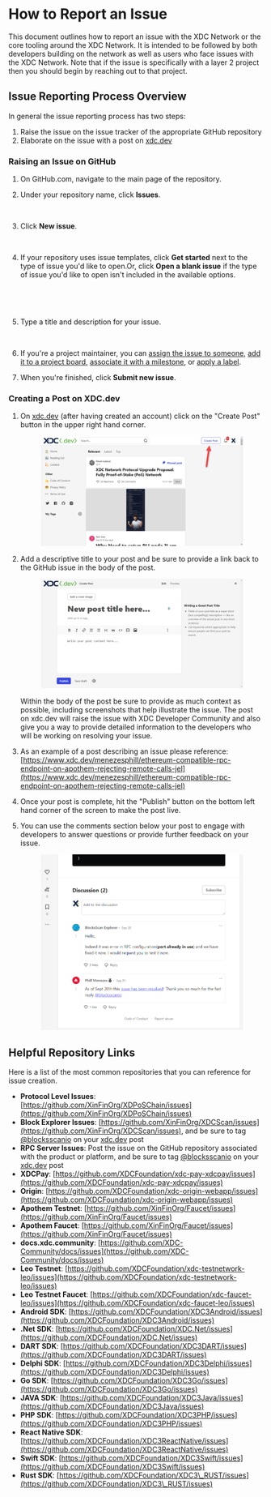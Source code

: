 # How to Report an Issue

This document outlines how to report an issue with the XDC Network or the core tooling around the XDC Network.  It is intended to be followed by both developers building on the network as well as users who face issues with the XDC Network.  Note that if the issue is specifically with a layer 2 project then you should begin by reaching out to that project.

## Issue Reporting Process Overview

In general the issue reporting process has two steps:

1. Raise the issue on the issue tracker of the appropriate GitHub repository
2. Elaborate on the issue with a post on [xdc.dev](https://www.xdc.dev/)

### Raising an Issue on GitHub

1. On GitHub.com, navigate to the main page of the repository.
2.  Under your repository name, click  **Issues**.



    <figure><img src="https://docs.github.com/assets/cb-25896/images/help/repository/repo-tabs-issues.png" alt=""><figcaption></figcaption></figure>
3.  Click **New issue**.

    <figure><img src="https://docs.github.com/assets/cb-5049/images/help/issues/new_issues_button.png" alt=""><figcaption></figcaption></figure>
4.  If your repository uses issue templates, click **Get started** next to the type of issue you'd like to open.Or, click **Open a blank issue** if the type of issue you'd like to open isn't included in the available options.

    <figure><img src="https://docs.github.com/assets/cb-14742/images/help/issues/issue_template_get_started_button.png" alt=""><figcaption></figcaption></figure>

    <figure><img src="https://docs.github.com/assets/cb-10034/images/help/issues/blank_issue_link.png" alt=""><figcaption></figcaption></figure>
5.  Type a title and description for your issue.

    <figure><img src="https://docs.github.com/assets/cb-49662/images/help/issues/sample_issue.png" alt=""><figcaption></figcaption></figure>
6. If you're a project maintainer, you can [assign the issue to someone](https://docs.github.com/en/articles/assigning-issues-and-pull-requests-to-other-github-users), [add it to a project board](https://docs.github.com/en/articles/adding-issues-and-pull-requests-to-a-project-board/#adding-issues-and-pull-requests-to-a-project-board-from-the-sidebar), [associate it with a milestone](https://docs.github.com/en/articles/associating-milestones-with-issues-and-pull-requests), or [apply a label](https://docs.github.com/en/articles/applying-labels-to-issues-and-pull-requests).
7. When you're finished, click **Submit new issue**.

### Creating a Post on XDC.dev

1.  On [xdc.dev](https://www.xdc.dev/) (after having created an account) click on the "Create Post" button in the upper right hand corner.

    <figure><img src="../../.gitbook/assets/image (2) (1).png" alt=""><figcaption></figcaption></figure>
2.  Add a descriptive title to your post and be sure to provide a link back to the GitHub issue in the body of the post.

    <figure><img src="../../.gitbook/assets/image (4) (1).png" alt=""><figcaption></figcaption></figure>

    Within the body of the post be sure to provide as much context as possible, including screenshots that help illustrate the issue.  The post on xdc.dev will raise the issue with XDC Developer Community and also give you a way to provide detailed information to the developers who will be working on resolving your issue.
3. As an example of a post describing an issue please reference: [https://www.xdc.dev/menezesphill/ethereum-compatible-rpc-endpoint-on-apothem-rejecting-remote-calls-jel](https://www.xdc.dev/menezesphill/ethereum-compatible-rpc-endpoint-on-apothem-rejecting-remote-calls-jel)
4. Once your post is complete, hit the "Publish" button on the bottom left hand corner of the screen to make the post live.
5.  You can use the comments section below your post to engage with developers to answer questions or provide further feedback on your issue.

    <figure><img src="../../.gitbook/assets/image (1) (1).png" alt=""><figcaption></figcaption></figure>



## Helpful Repository Links

Here is a list of the most common repositories that you can reference for issue creation.

* **Protocol Level Issues**: [https://github.com/XinFinOrg/XDPoSChain/issues](https://github.com/XinFinOrg/XDPoSChain/issues)
* **Block Explorer Issues**: [https://github.com/XinFinOrg/XDCScan/issues](https://github.com/XinFinOrg/XDCScan/issues), and be sure to tag [@blocksscanio](https://www.xdc.dev/blocksscanio) on your [xdc.dev](https://www.xdc.dev/) post
* **RPC Server Issues**: Post the issue on the GitHub repository associated with the product or platform, and be sure to tag [@blocksscanio](https://www.xdc.dev/blocksscanio) on your [xdc.dev](https://www.xdc.dev/) post
* **XDCPay**: [https://github.com/XDCFoundation/xdc-pay-xdcpay/issues](https://github.com/XDCFoundation/xdc-pay-xdcpay/issues)
* **Origin**: [https://github.com/XDCFoundation/xdc-origin-webapp/issues](https://github.com/XDCFoundation/xdc-origin-webapp/issues)
* **Apothem Testnet**: [https://github.com/XinFinOrg/Faucet/issues](https://github.com/XinFinOrg/Faucet/issues)
* **Apothem Faucet**: [https://github.com/XinFinOrg/Faucet/issues](https://github.com/XinFinOrg/Faucet/issues)
* **docs.xdc.community**: [https://github.com/XDC-Community/docs/issues](https://github.com/XDC-Community/docs/issues)
* **Leo Testnet**: [https://github.com/XDCFoundation/xdc-testnetwork-leo/issues](https://github.com/XDCFoundation/xdc-testnetwork-leo/issues)
* **Leo Testnet Faucet**: [https://github.com/XDCFoundation/xdc-faucet-leo/issues](https://github.com/XDCFoundation/xdc-faucet-leo/issues)
* **Android SDK**: [https://github.com/XDCFoundation/XDC3Android/issues](https://github.com/XDCFoundation/XDC3Android/issues)
* **.Net SDK**: [https://github.com/XDCFoundation/XDC.Net/issues](https://github.com/XDCFoundation/XDC.Net/issues)
* **DART SDK**: [https://github.com/XDCFoundation/XDC3DART/issues](https://github.com/XDCFoundation/XDC3DART/issues)
* **Delphi SDK**: [https://github.com/XDCFoundation/XDC3Delphi/issues](https://github.com/XDCFoundation/XDC3Delphi/issues)
* **Go SDK**: [https://github.com/XDCFoundation/XDC3Go/issues](https://github.com/XDCFoundation/XDC3Go/issues)
* **JAVA SDK**: [https://github.com/XDCFoundation/XDC3Java/issues](https://github.com/XDCFoundation/XDC3Java/issues)
* **PHP SDK**: [https://github.com/XDCFoundation/XDC3PHP/issues](https://github.com/XDCFoundation/XDC3PHP/issues)
* **React Native SDK**: [https://github.com/XDCFoundation/XDC3ReactNative/issues](https://github.com/XDCFoundation/XDC3ReactNative/issues)
* **Swift SDK**: [https://github.com/XDCFoundation/XDC3Swift/issues](https://github.com/XDCFoundation/XDC3Swift/issues)
* **Rust SDK**: [https://github.com/XDCFoundation/XDC3\_RUST/issues](https://github.com/XDCFoundation/XDC3\_RUST/issues)


